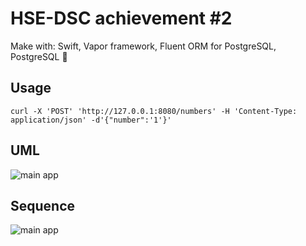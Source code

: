 # HSE-DSC achievement #2

Make with: Swift, Vapor framework, Fluent ORM for PostgreSQL, PostgreSQL 🚀

## Usage

```curl -X 'POST' 'http://127.0.0.1:8080/numbers' -H 'Content-Type: application/json' -d'{"number":'1'}'```

## UML

<img src="https://github.com/gruzd1sok/HSE-DSC/raw/main/UML/DiagramSerial.png" alt="main app">

## Sequence

<img src="https://github.com/gruzd1sok/HSE-DSC/raw/main/UML/SequenceDiagram.png" alt="main app">
